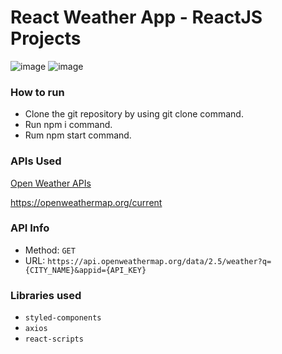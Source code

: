 # React Weather App - ReactJS Projects

![image](https://user-images.githubusercontent.com/60633026/204522226-3193bb0f-0c3b-48d1-9b42-290d27048fcf.png)
![image](https://user-images.githubusercontent.com/60633026/204522429-ac6b68dd-4bab-45ff-b6d2-b9558ca595a2.png)

### How to run
* Clone the git repository by using git clone command.
* Run npm i command.
* Rum npm start command.

### APIs Used
[Open Weather APIs](https://openweathermap.org/)

https://openweathermap.org/current

### API Info
* Method: `GET`
* URL: `https://api.openweathermap.org/data/2.5/weather?q={CITY_NAME}&appid={API_KEY}`

### Libraries used
* `styled-components`
* `axios`
* `react-scripts`
